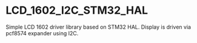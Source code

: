 # LCD_1602_I2C_STM32_HAL
Simple LCD 1602 driver library based on STM32 HAL. Display is driven via pcf8574 expander using I2C.
